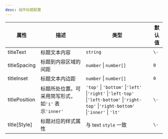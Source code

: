 ```yaml
---
desc: 组件标题配置
---
```


| 属性          | 描述                                                | 类型                                                                                                                                   | 默认值 |
| ------------- | --------------------------------------------------- | -------------------------------------------------------------------------------------------------------------------------------------- | ------ |
| titleText     | 标题文本内容                                        | `string`                                                                                                                               | `\-`   |
| titleSpacing  | 标题到内容区域的间距                                | `number` \| `number[]`                                                                                                                 | `0`    |
| titleInset    | 标题文本内边距                                      | `number` \| `number[]`                                                                                                                 | `0`    |
| titlePosition | 标题所处位置。可采用简写形式，如`'i'` 表示`'inner'` | `'top'` \| `'bottom'` \|`'left'` \|`'right'` \|`'left-top'` \|`'left-bottom'` \|`'right-top'` \|`'right-bottom'` \|`'inner'` \| `'lt'` | `\-`   |
| title[Style]  | 标题对应的样式属性                                  | 与 text `style` 一致                                                                                                                   | `\-`   |
